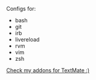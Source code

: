 Configs for:

* bash
* git
* irb
* livereload
* rvm
* vim
* zsh

[Check my addons for TextMate :)](http://bkozal.github.com/tmfiles/)
